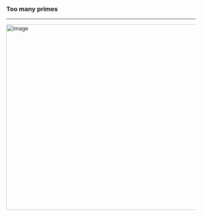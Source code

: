 ### Too many primes

---

<img width="714" height="493" alt="image" src="https://github.com/user-attachments/assets/2dcf7143-79af-4109-b2c3-00b01be4a004" />

